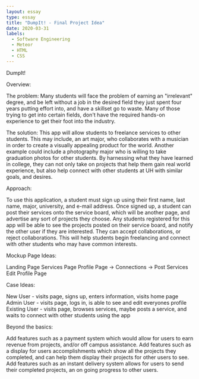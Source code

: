 ```yaml
---
layout: essay
type: essay
title: "DumpIt! - Final Project Idea"
date: 2020-03-31
labels:
  - Software Engineering
  - Meteor
  - HTML
  - CSS
---
```


DumpIt!

Overview: 

The problem: Many students will face the problem of earning an "irrelevant" degree, and be left without a job in the desired field they just spent four years putting
effort into, and have a skillset go to waste. Many of those trying to get into certain fields, don't have the required hands-on experience to get their foot into the industry.


The solution: This app will allow students to freelance services to other students. This may include, an art major, 
who collaborates with a musician in order to create a visually appealing product for the world. Another example could include a photography major who 
is willing to take graduation photos for other students. By harnessing what they have learned in college, they can not only take on projects that help them
gain real world experience, but also help connect with other students at UH with similar goals, and desires.

Approach:

To use this application, a student must sign up using their first name, last name, major, university, and e-mail address. Once signed up, a student can post their
services onto the service board, which will be another page, and advertise any sort of projects they choose. Any students registered for this app will be able to see
the projects posted on their service board, and notify the other user if they are interested. They can accept collaborations, or reject collaborations.
This will help students begin freelancing and connect with other students who may have common interests. 

Mockup Page Ideas:

Landing Page
Services Page 
Profile Page -> Connections -> Post Services
Edit Profile Page

Case Ideas: 

New User - visits page, signs up, enters information, visits home page
Admin User - visits page, logs in, is able to see and edit everyones profile
Existing User - visits page, browses services, maybe posts a service, and waits to connect with other students using the app

Beyond the basics:

Add features such as a payment system which would allow for users to earn revenue from projects, and/or off campus assistance.
Add features such as a display for users accomplishments which show all the projects they completed, and can help them display their projects for other users to see.
Add features such as an instant delivery system allows for users to send their completed projects, an on going progress to other users.
